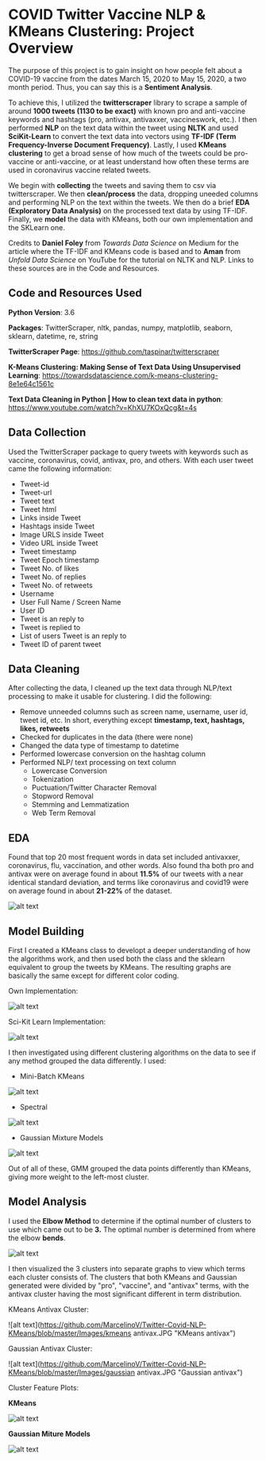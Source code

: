 # COVID Twitter Vaccine NLP & KMeans Clustering: Project Overview

The purpose of this project is to gain insight on how people felt about a COVID-19 vaccine from the dates March 15, 2020 to May 15, 2020, a two month period. Thus, you can say this is a **Sentiment Analysis**. 

To achieve this, I utilized the **twitterscraper** library to scrape a sample of around **1000 tweets (1130 to be exact)** with known pro and anti-vaccine keywords and hashtags (pro, antivax, antivaxxer, vaccineswork, etc.). I then performed **NLP** on the text data within the tweet using **NLTK** and used **SciKit-Learn** to convert the text data into vectors using **TF-IDF (Term Frequency-Inverse Document Frequency)**. Lastly, I used **KMeans clustering** to get a broad sense of how much of the tweets could be pro-vaccine or anti-vaccine, or at least understand how often these terms are used in coronavirus vaccine related tweets. 

We begin with **collecting** the tweets and saving them to csv via twitterscraper. We then **clean/process** the data, dropping uneeded columns and performing NLP on the text within the tweets. We then do a brief **EDA (Exploratory Data Analysis)** on the processed text data by using TF-IDF. Finally, we **model** the data with KMeans, both our own implementation and the SKLearn one.

Credits to **Daniel Foley** from *Towards Data Science* on Medium for the article where the TF-IDF and KMeans code is based and to **Aman** from *Unfold Data Science* on YouTube for the tutorial on NLTK and NLP. Links to these sources are in the Code and Resources.

## Code and Resources Used

**Python Version**: 3.6

**Packages**: TwitterScraper, nltk, pandas, numpy, matplotlib, seaborn, sklearn, datetime, re, string

**TwitterScraper Page**: https://github.com/taspinar/twitterscraper

**K-Means Clustering: Making Sense of Text Data Using Unsupervised Learning**: https://towardsdatascience.com/k-means-clustering-8e1e64c1561c

**Text Data Cleaning in Python | How to clean text data in python**: https://www.youtube.com/watch?v=KhXU7KOxQcg&t=4s

## Data Collection
Used the TwitterScraper package to query tweets with keywords such as vaccine, coronavirus, covid, antivax, pro, and others.
With each user tweet came the following information:
- Tweet-id
- Tweet-url
- Tweet text
- Tweet html
- Links inside Tweet
- Hashtags inside Tweet
- Image URLS inside Tweet
- Video URL inside Tweet
- Tweet timestamp
- Tweet Epoch timestamp
- Tweet No. of likes
- Tweet No. of replies
- Tweet No. of retweets
- Username
- User Full Name / Screen Name
- User ID
- Tweet is an reply to
- Tweet is replied to
- List of users Tweet is an reply to
- Tweet ID of parent tweet

## Data Cleaning

After collecting the data, I cleaned up the text data through NLP/text processing to make it usable for clustering. I did the following:
- Remove unneeded columns such as screen name, username, user id, tweet id, etc. In short, everything except **timestamp,	text,	hashtags,	likes,	retweets**
- Checked for duplicates in the data (there were none)
- Changed the data type of timestamp to datetime
- Performed lowercase conversion on the hashtag column
- Performed NLP/ text processing on text column
  - Lowercase Conversion
  - Tokenization
  - Puctuation/Twitter Character Removal
  - Stopword Removal
  - Stemming and Lemmatization 
  - Web Term Removal 
  
## EDA
 
Found that top 20 most frequent words in data set included antivaxxer, coronavirus, flu, vaccination, and other words. Also found tha both pro and antivax were on average found in about **11.5%** of our tweets with a near identical standard deviation, and terms like coronavirus and covid19 were on average found in about **21-22%** of the dataset.

![alt text](https://github.com/MarcelinoV/Twitter-Covid-NLP-KMeans/blob/master/Images/top_feats_desc.JPG "Descriptive Stats of Top 20 Words")

## Model Building 

First I created a KMeans class to developt a deeper understanding of how the algorithms work, and then used both the class and the sklearn equivalent to group the tweets by KMeans. The resulting graphs are basically the same except for different color coding.

Own Implementation:

![alt text](https://github.com/MarcelinoV/Twitter-Covid-NLP-KMeans/blob/master/Images/own_kmeans.JPG "Class Implementation of KMeans Algorithm")

Sci-Kit Learn Implementation:

![alt text](https://github.com/MarcelinoV/Twitter-Covid-NLP-KMeans/blob/master/Images/sklearn_kmeans.JPG "SKLearn Implementation of KMeans Algorithm")

I then investigated using different clustering algorithms on the data to see if any method grouped the data differently. I used:

- Mini-Batch KMeans

![alt text](https://github.com/MarcelinoV/Twitter-Covid-NLP-KMeans/blob/master/Images/mini_batch_kmeans.JPG "Mini-Batch KMeans Clustering")

- Spectral

![alt text](https://github.com/MarcelinoV/Twitter-Covid-NLP-KMeans/blob/master/Images/spectral.JPG "Spectral Clustering")

- Gaussian Mixture Models

![alt text](https://github.com/MarcelinoV/Twitter-Covid-NLP-KMeans/blob/master/Images/gaussian.JPG "Gaussian Mixture Models Clustering")

Out of all of these, GMM grouped the data points differently than KMeans, giving more weight to the left-most cluster.

## Model Analysis

I used the **Elbow Method** to determine if the optimal number of clusters to use which came out to be **3.** The optimal number is determined from where the elbow **bends**.

![alt text](https://github.com/MarcelinoV/Twitter-Covid-NLP-KMeans/blob/master/Images/elbow.JPG "Elbow Method")

I then visualized the 3 clusters into separate graphs to view which terms each cluster consists of. The clusters that both KMeans and Gaussian generated were divided by "pro", "vaccine", and "antivax" terms, with the antivax cluster having the most significant different in term distribution.

KMeans Antivax Cluster:

![alt text](https://github.com/MarcelinoV/Twitter-Covid-NLP-KMeans/blob/master/Images/kmeans antivax.JPG "KMeans antivax")

Gaussian Antivax Cluster:

![alt text](https://github.com/MarcelinoV/Twitter-Covid-NLP-KMeans/blob/master/Images/gaussian antivax.JPG "Gaussian antivax")

Cluster Feature Plots:

**KMeans**

![alt text](https://github.com/MarcelinoV/Twitter-Covid-NLP-KMeans/blob/master/Images/kmeans_dfs.JPG "KMeans feat plot")

**Gaussian Miture Models**

![alt text](https://github.com/MarcelinoV/Twitter-Covid-NLP-KMeans/blob/master/Images/gaussian_dfs.JPG "GMM feat plot")
